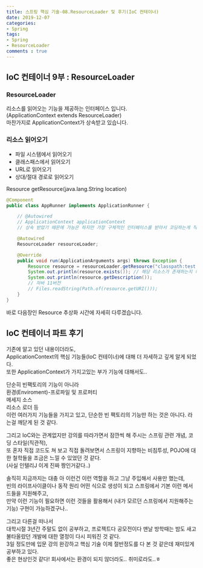 ```yaml
---
title: 스프링 핵심 기술-08.ResourceLoader 및 후기(IoC 컨테이너)
date: 2019-12-07
categories:
- Spring
tags:
- Spring 
- ResourceLoader
comments : true
---
```


## IoC 컨테이너 9부 : ResourceLoader

### ResourceLoader 
리소스를 읽어오는 기능을 제공하는 인터페이스 입니다.    
(ApplicationContext extends ResourceLoader)       
마찬가지로 ApplicationContext가 상속받고 있습니다.

### 리소스 읽어오기
- 파일 시스템에서 읽어오기     
- 클래스패스에서 읽어오기     
- URL로 읽어오기      
- 상대/절대 경로로 읽어오기     

Resource getResource(java.lang.String location)                       

``` java 
@Component
public class AppRunner implements ApplicationRunner {

    // @Autowired
    // ApplicationContext applicationContext
    // 상속 받았기 때문에 가능은 하지만 가장 구체적인 인터페이스를 받아서 코딩하는게 직관적이다.

    @Autowired
    ResourceLoader resourceLoader;

    @Override
    public void run(ApplicationArguments args) throws Exception {
        Resource resource = resourceLoader.getResource("classpath:test.txt");
        System.out.println(resource.exists()); // 해당 리소스가 존재하는지 확인 true 존재
        System.out.println(resource.getDescription());
        // 자바 11버전 
        // Files.readString(Path.of(resource.getURI()));
    }
}
```

바로 다음장인 Resource 추상화 시간에 자세히 다루겠습니다.                


## IoC 컨테이너 파트 후기

기존에 알고 있던 내용이더라도,      
ApplicationContext의 핵심 기능들(IoC 컨테이너)에 대해 더 자세하고 깊게 알게 되었다.         
또한 ApplicationContext가 가지고있는 부가 기능에 대해서도..        

단순히 빈팩토리의 기능이 아니라      
환경(Enviroment)-프로파일 및 프로퍼티        
메세지 소스            
리소스 로더 등            
이런 여러가지 기능들을 가지고 있고, 단순한 빈 팩토리의 기능만 하는 것은 아니다. 라는걸 깨닫게 된 것 같다.         

그리고 IoC와는 관계없지만 강의를 따라가면서 잠깐씩 해 주시는 스프링 관련 개념, 코딩 스타일(직관적),            
또 혼자 직접 코드도 쳐 보고 직접 돌려보면서 스프링이 지향하는 비침투성, POJO에 대한 철학들을 조금은 느낄 수 있었던 것 같다.          
(사실 인텔리J 이게 진짜 짱인거같다..)              

솔직히 지금까지는 대충 아 이런건 이런 역할을 하고 그냥 주입해서 사용만 했는데,          
빈의 라이프사이클이나 동작 원리 어떤 식으로 생성이 되고 스프링에서 기본 이런 메서드들을 지원해주고,              
만약 이런 기능이 필요하면 이런 것들을 활용해서 (내가 모르던 스프링에서 지원해주는 기능) 구현이 가능하겠구나..           

그리고 다른걸 떠나서            
대학시절 3년간 주말도 없이 공부하고, 프로젝트다 공모전이다 맨날 방학때는 밤도 새고 불타올랐던 개발에 대한 열정이 다시 피워진 것 같다.      
3일 정도만에 입문 강의 완강하고 핵심 기술 이제 절반정도를 다 본 것 같은데 재미있게 공부하고 있다.                  
좋은 현상인것 같다! 회사에서는 환경이 되지 않더라도.. 취미로라도..ㅎ               





